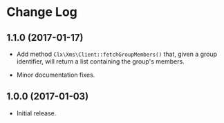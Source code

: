 # Change Log

## 1.1.0 (2017-01-17)

- Add method `Clx\Xms\Client::fetchGroupMembers()` that, given a group
  identifier, will return a list containing the group's members.

- Minor documentation fixes.

## 1.0.0 (2017-01-03)

- Initial release.

